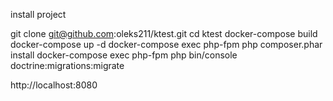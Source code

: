 install project

git clone git@github.com:oleks211/ktest.git
cd ktest
docker-compose build
docker-compose up -d
docker-compose exec php-fpm php composer.phar install
docker-compose exec php-fpm php bin/console doctrine:migrations:migrate

http://localhost:8080
